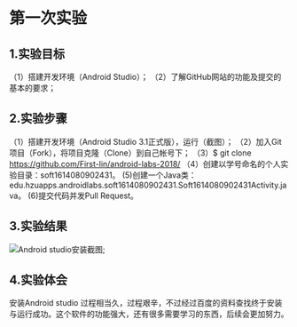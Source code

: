 # 第一次实验
## 1.实验目标
（1）搭建开发环境（Android Studio）；
（2）了解GitHub网站的功能及提交的基本的要求；
 ## 2.实验步骤
（1）搭建开发环境（Android Studio 3.1正式版），运行（截图）；
（2）加入Git项目（Fork），将项目克隆（Clone）到自己帐号下；
（3）$ git clone https://github.com/First-lin/android-labs-2018/
（4）创建以学号命名的个人实验目录：soft1614080902431。
 (5)创建一个Java类：edu.hzuapps.androidlabs.soft1614080902431.Soft1614080902431Activity.java。
 (6)提交代码并发Pull Request。
 ## 3.实验结果
 ![Android studio安装截图](https://raw.githubusercontent.com/First-lin/android-labs-2018/master/soft1614080902431/soft16140809024231.png);
 ## 4.实验体会
  安装Android studio 过程相当久，过程艰辛，不过经过百度的资料查找终于安装与运行成功。这个软件的功能强大，还有很多需要学习的东西，后续会更加努力。

